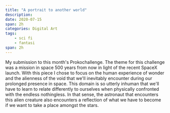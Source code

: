 ```yaml
---
title: "A portrait to another world"
description: 
date: 2020-07-15
span: 2h
categories: Digital Art
tags:
    - sci fi
    - fantasi
span: 2h
---
```


My submission to this month's Prokochallenge. The theme for this challenge was a mission in space 500 years from now in light of the recent SpaceX launch. With this piece I chose to focus on the human experience of wonder and the alienness of the void that we'll inevitably encounter during our prolonged presence in space. This domain is so utterly inhuman that we'll have to learn to relate differently to ourselves when physically confronted with the endless nothingless. In that sense, the astronaut that encounters this alien creature also encounters a reflection of what we have to become if we want to take a place amongst the stars.